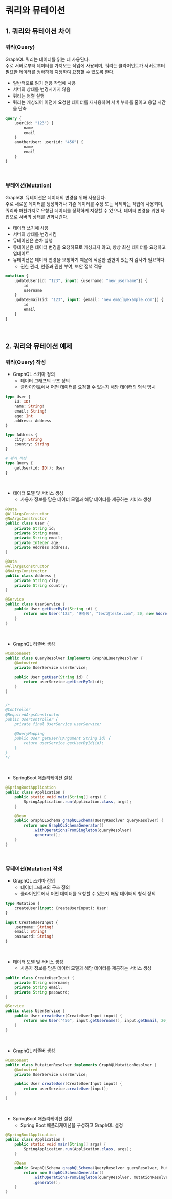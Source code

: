 # 쿼리와 뮤테이션

## 1. 쿼리와 뮤테이션 차이

### 쿼리(Query)

GraphQL 쿼리는 데이터를 읽는 데 사용된다.  
주로 서버로부터 데이터를 가져오는 작업에 사용되며, 쿼리는 클라이언트가 서버로부터 필요한 데이터를 정확하게 지정하여 요청할 수 있도록 한다.  
 - 일반적으로 읽기 전용 작업에 사용
 - 서버의 상태를 변경시키지 않음
 - 쿼리는 병렬 실행
 - 쿼리는 캐싱되어 이전에 요청한 데이터를 재사용하여 서버 부하를 줄이고 응답 시간을 단축
```graphql
query {
    user(id: "123") {
        name
        email
    }
    anotherUser: user(id: "456") {
        name
        email
    }
}
```


<br/>

### 뮤테이션(Mutation)

GraphQL 뮤테이션은 데이터의 변경을 위해 사용된다.  
주로 새로운 데이터를 생성하거나 기존 데이터를 수정 또는 삭제하는 작업에 사용되며, 쿼리와 마찬가지로 요청된 데이터를 정확하게 지정할 수 있으나, 데이터 변경을 위한 타입으로 서버의 상태를 변화시킨다.  
 - 데이터 쓰기에 사용
 - 서버의 상태를 변경시킴
 - 뮤테이션은 순차 실행
 - 뮤테이션은 데이터 변경을 요청하므로 캐싱되지 않고, 항상 최신 데이터를 요청하고 업데이트
 - 뮤테이션은 데이터 변경을 요청하기 떄문에 적절한 권한이 있는지 검사가 필요하다.
    - 권한 관리, 인증과 권한 부여, 보안 정책 적용
```graphql
mutation {
    updateUser(id: "123", input: {username: "new_username"}) {
        id
        username
    }
    updateEmail(id: "123", input: {email: "new_email@example.com"}) {
        id
        email
    }
}
```
<br/>

## 2. 쿼리와 뮤테이션 예제

### 쿼리(Query) 작성

 - GraphQL 스키마 정의
    - 데이터 그래프의 구조 정의
    - 클라이언트에서 어떤 데이터를 요청할 수 있는지 해당 데이터의 형식 명시
```graphql
type User {
    id: ID!
    name: String!
    email: String!
    age: Int
    address: Address
}

type Address {
    city: String
    country: String
}

# 쿼리 작성
type Query {
    getUser(id: ID!): User
}
```
<br/>

 - 데이터 모델 및 서비스 생성
    - 사용자 정보를 담은 데이터 모델과 해당 데이터를 제공하는 서비스 생성
```java
@Data
@AllArgsConstructor
@NoArgsConstructor
public class User {
    private String id;
    private String name;
    private String email;
    private Integer age;
    private Address address;
}

@Data
@AllArgsConstructor
@NoArgsConstructor
public class Address {
    private String city;
    private String country;
}

@Service
public class UserService {
    public User getUserById(String id) {
        return new User("123", "홍길동", "test@teste.com", 20, new Address("서울", "한국"));
    }
}


```
<br/>

 - GraphQL 리졸버 생성
```java
@Componenet
public class QueryResolver implements GraphQLQueryResolver {
    @Autowired
    private UserService userService;

    public User getUser(String id) {
        return userService.getUserById(id);
    }
}


/*
@Controller
@RequiredArgsConstructor
public UserController {
    private final UserService userService;

    @QueryMapping
    public User getUser(@Argument String id) {
        return userService.getUserById(id);
    }
}
*/
```
<br/>

 - SpringBoot 애플리케이션 설정
```java
@SpringBootApplication
public class Application {
    public static void main(String[] args) {
        SpringApplication.run(Application.class, args);
    }

    @Bean
    public GraphQLSchema graphQLSchema(QueryResolver queryResolver) {
        return new GraphQLSchemaGenerator()
            .withOperationsFromSingleton(queryResolver)
            .generate();
    }
}
```
<br/>

### 뮤테이션(Mutation) 작성

 - GraphQL 스키마 정의
    - 데이터 그래프의 구조 정의
    - 클라이언트에서 어떤 데이터를 요청할 수 있는지 해당 데이터의 형식 정의
```graphql
type Mutation {
    createUser(input: CreateUserInput): User!
}

input CreateUserInput {
    username: String!
    email: String!
    password: String!
}
```
<br/>

 - 데이터 모델 및 서비스 생성
    - 사용자 정보를 담은 데이터 모델과 해당 데이터를 제공하는 서비스 생성
```java
public class CreateUserInput {
    private String username;
    private String email;
    private String password;
}

@Service
public class UserService {
    public User createUser(CreateUserInput input) {
        return new User("456", input.getUsername(), input.getEmail, 20, new Address("서울", "한국"));
    }
}
```
<br/>

 - GraphQL 리졸버 생성
```java
@Component
public class MutationResolver implements GraphQLMutationResolver {
    @Autowired
    private UserService userService;

    public User createUser(CreateUserInput input) {
        return userService.createUser(input);
    }
}
```
<br/>

 - SpringBoot 애플리케이션 설정
    - Spring Boot 애플리케이션을 구성하고 GraphQL 설정
```java
@SpringBootApplication
public class Application {
    public static void main(String[] args) {
        SpringApplication.run(Application.class, args);
    }

    @Bean
    public GraphQLSchema graphQLSchema(QueryResolver queryResolver, MutationResolver mutationResolver) {
        return new GraphQLSchemaGenerator()
            .withOperationsFromSingleton(queryResolver, mutationResolver)
            .generate();
    }
}
```


